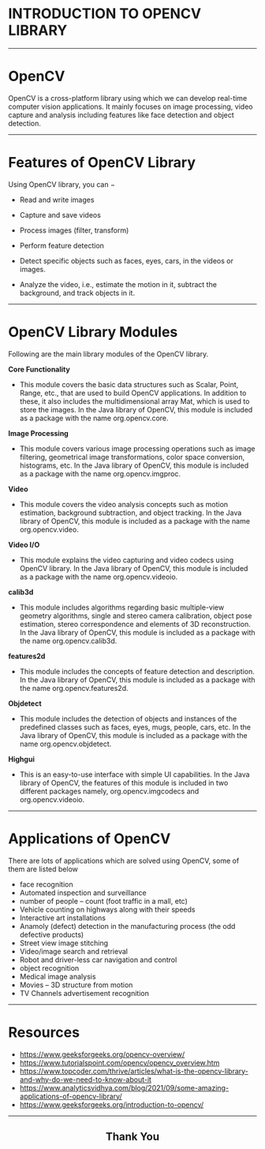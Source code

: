 # INTRODUCTION TO OPENCV LIBRARY

---

# OpenCV

<p>OpenCV is a cross-platform library using which we can develop real-time computer vision applications. It mainly focuses on image processing, video capture and analysis including features like face detection and object detection.</p>

---

# Features of OpenCV Library

<p>Using OpenCV library, you can −</p>

- Read and write images

- Capture and save videos

- Process images (filter, transform)

- Perform feature detection

- Detect specific objects such as faces, eyes, cars, in the videos or images.

- Analyze the video, i.e., estimate the motion in it, subtract the background, and track objects in it.

---

# OpenCV Library Modules

<p>Following are the main library modules of the OpenCV library.</p>

<b>Core Functionality</b>

- This module covers the basic data structures such as Scalar, Point, Range, etc., that are used to build OpenCV applications. In addition to these, it also includes the multidimensional array Mat, which is used to store the images. In the Java library of OpenCV, this module is included as a package with the name org.opencv.core.

<b>Image Processing</b>

- This module covers various image processing operations such as image filtering, geometrical image transformations, color space conversion, histograms, etc. In the Java library of OpenCV, this module is included as a package with the name org.opencv.imgproc.

<b>Video</b>

- This module covers the video analysis concepts such as motion estimation, background subtraction, and object tracking. In the Java library of OpenCV, this module is included as a package with the name org.opencv.video.

<b>Video I/O</b>

- This module explains the video capturing and video codecs using OpenCV library. In the Java library of OpenCV, this module is included as a package with the name org.opencv.videoio.

<b>calib3d</b>

- This module includes algorithms regarding basic multiple-view geometry algorithms, single and stereo camera calibration, object pose estimation, stereo correspondence and elements of 3D reconstruction. In the Java library of OpenCV, this module is included as a package with the name org.opencv.calib3d.

<b>features2d</b>

- This module includes the concepts of feature detection and description. In the Java library of OpenCV, this module is included as a package with the name org.opencv.features2d.

<b>Objdetect</b>

- This module includes the detection of objects and instances of the predefined classes such as faces, eyes, mugs, people, cars, etc. In the Java library of OpenCV, this module is included as a package with the name org.opencv.objdetect.

<b>Highgui</b>

- This is an easy-to-use interface with simple UI capabilities. In the Java library of OpenCV, the features of this module is included in two different packages namely, org.opencv.imgcodecs and org.opencv.videoio.

---

# Applications of OpenCV

<p>There are lots of applications which are solved using OpenCV, some of them are listed below </p>
 
- face recognition
- Automated inspection and surveillance
- number of people – count (foot traffic in a mall, etc)
- Vehicle counting on highways along with their speeds
- Interactive art installations
- Anamoly (defect) detection in the manufacturing process (the odd defective products)
- Street view image stitching
- Video/image search and retrieval
- Robot and driver-less car navigation and control
- object recognition
- Medical image analysis
- Movies – 3D structure from motion
- TV Channels advertisement recognition

---

# Resources

- https://www.geeksforgeeks.org/opencv-overview/
- https://www.tutorialspoint.com/opencv/opencv_overview.htm
- https://www.topcoder.com/thrive/articles/what-is-the-opencv-library-and-why-do-we-need-to-know-about-it
- https://www.analyticsvidhya.com/blog/2021/09/some-amazing-applications-of-opencv-library/
- https://www.geeksforgeeks.org/introduction-to-opencv/

---
## <center>Thank You</center>